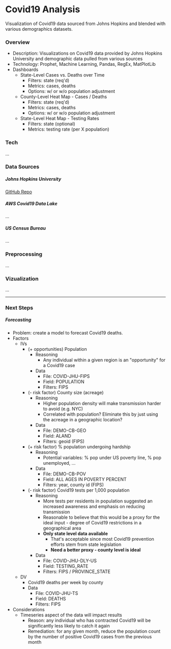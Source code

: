 # Covid19 Analysis
Visualization of Covid19 data sourced from Johns Hopkins and blended with various demographics datasets.

### Overview
- Description: Visualizations on Covid19 data provided by Johns Hopkins University and demographic data pulled from various sources
- Technology: Prophet, Machine Learning, Pandas, RegEx, MatPlotLib
- Dashboards
    - State-Level Cases vs. Deaths over Time
        - Filters: state (req'd)
        - Metrics: cases, deaths
        - Options: w/ or w/o population adjustment
    - County-Level Heat Map - Cases / Deaths
        - Filters: state (req'd)
        - Metrics: cases, deaths
        - Options: w/ or w/o population adjustment
    - State-Level Heat Map - Testing Rates
        - Filters: state (optional)
        - Metrics: testing rate (per X population)

### Tech
...

### Data Sources

##### Johns Hopkins University
[GitHub Repo](https://github.com/CSSEGISandData/COVID-19)

##### AWS Covid19 Data Lake
...

##### US Census Bureau
...

### Preprocessing
...

### Vizualization
...

---

### Next Steps
##### Forecasting
- Problem: create a model to forecast Covid19 deaths.
- Factors
  - IVs
    - (+ opportunities) Population
      - Reasoning
          - Any individual within a given region is an "opportunity" for a Covid19 case
      - Data
          - File: COVID-JHU-FIPS
          - Field: POPULATION
          - Filters: FIPS
    - (- risk factor) County size (acreage)
      - Reasoning
          - Higher population density will make transmission harder to avoid (e.g. NYC)
          - Correlated with population? Eliminate this by just using the acreage in a geographic location?
      - Data
          - File: DEMO-CB-GEO
          - Field: ALAND
          - Filters: geoid (FIPS)
    - (+ risk factor) % population undergoing hardship
      - Reasoning
        - Potential variables: % pop under US poverty line, % pop unemployed, ...
      - Data
          - File: DEMO-CB-POV
          - Field: ALL AGES IN POVERTY PERCENT
          - Filters: year, county id (FIPS)
    - (- risk factor) Covid19 tests per 1,000 population
      - Reasoning
          - More tests per residents in population suggested an increased awareness and emphasis on reducing transmission
          - Reasonable to believe that this would be a proxy for the ideal input - degree of Covid19 restrictions in a geographical area
          - **Only state level data available**
              - That's acceptable since most Covid19 prevention efforts stem from state legislation
              - **Need a better proxy - county level is ideal**
      - Data
          - File: COVID-JHU-DLY-US
          - Field: TESTING_RATE
          - Filters: FIPS / PROVINCE_STATE
  - DV
    - Covid19 deaths per week by county
    - Data
        - File: COVID-JHU-TS
        - Field: DEATHS
        - Filters: FIPS
- Considerations
  - Timeseries aspect of the data will impact results
    - Reason: any individual who has contracted Covid19 will be significantly less likely to catch it again
    - Remediation: for any given month, reduce the population count by the number of positive Covid19 cases from the previous month